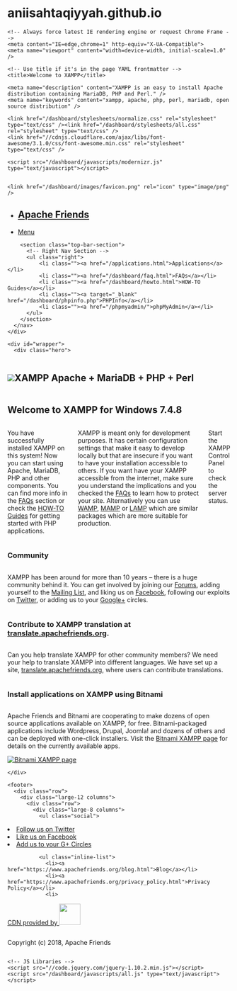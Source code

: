 # aniisahtaqiyyah.github.io
<!doctype html>
<html lang="en">
  <head>
    <meta charset="utf-8">

    <!-- Always force latest IE rendering engine or request Chrome Frame -->
    <meta content="IE=edge,chrome=1" http-equiv="X-UA-Compatible">
    <meta name="viewport" content="width=device-width, initial-scale=1.0" />

    <!-- Use title if it's in the page YAML frontmatter -->
    <title>Welcome to XAMPP</title>

    <meta name="description" content="XAMPP is an easy to install Apache distribution containing MariaDB, PHP and Perl." />
    <meta name="keywords" content="xampp, apache, php, perl, mariadb, open source distribution" />

    <link href="/dashboard/stylesheets/normalize.css" rel="stylesheet" type="text/css" /><link href="/dashboard/stylesheets/all.css" rel="stylesheet" type="text/css" />
    <link href="//cdnjs.cloudflare.com/ajax/libs/font-awesome/3.1.0/css/font-awesome.min.css" rel="stylesheet" type="text/css" />

    <script src="/dashboard/javascripts/modernizr.js" type="text/javascript"></script>


    <link href="/dashboard/images/favicon.png" rel="icon" type="image/png" />


  </head>

  <body class="index">
    <div id="fb-root"></div>
    <script>(function(d, s, id) {
      var js, fjs = d.getElementsByTagName(s)[0];
      if (d.getElementById(id)) return;
      js = d.createElement(s); js.id = id;
      js.src = "//connect.facebook.net/en_US/all.js#xfbml=1&appId=277385395761685";
      fjs.parentNode.insertBefore(js, fjs);
    }(document, 'script', 'facebook-jssdk'));</script>
    <div class="contain-to-grid">
      <nav class="top-bar" data-topbar>
        <ul class="title-area">
          <li class="name">
            <h1><a href="/dashboard/index.html">Apache Friends</a></h1>
          </li>
          <li class="toggle-topbar menu-icon">
            <a href="#">
              <span>Menu</span>
            </a>
          </li>
        </ul>

        <section class="top-bar-section">
          <!-- Right Nav Section -->
          <ul class="right">
              <li class=""><a href="/applications.html">Applications</a></li>
              <li class=""><a href="/dashboard/faq.html">FAQs</a></li>
              <li class=""><a href="/dashboard/howto.html">HOW-TO Guides</a></li>
              <li class=""><a target="_blank" href="/dashboard/phpinfo.php">PHPInfo</a></li>
              <li class=""><a href="/phpmyadmin/">phpMyAdmin</a></li>
          </ul>
        </section>
      </nav>
    </div>

    <div id="wrapper">
      <div class="hero">
  <div class="row">
    <div class="large-12 columns">
      <h1><img src="/dashboard/images/xampp-logo.svg" />XAMPP <span>Apache + MariaDB + PHP + Perl</span></h1>
    </div>
  </div>
</div>
<div class="row">
  <div class="large-12 columns">
    <h2>Welcome to XAMPP for Windows 7.4.8</h2>
  </div>
</div>
<div class="row">
  <div class="large-12 columns">
    <p>
      You have successfully installed XAMPP on this system! Now you can start using Apache, MariaDB, PHP and other components.
      You can find more info in the <a href="/dashboard/faq.html">FAQs</a> section or check the <a href="/dashboard/howto.html">HOW-TO Guides</a> for getting started with PHP applications.
    </p>
    <p>
      XAMPP is meant only for development purposes. It has certain configuration settings that make it easy to develop locally but that are insecure if you want to have your installation accessible to others.
      If you want have your XAMPP accessible from the internet, make sure you understand the implications and you checked the <a href="/dashboard/faq.html">FAQs</a> to learn how to protect your site. Alternatively you can use <a href="https://bitnami.com/stack/wamp">WAMP</a>, <a href="https://bitnami.com/stack/mamp">MAMP</a> or <a href="https://bitnami.com/stack/lamp">LAMP</a> which are similar packages which are more suitable for production.
    </p>
    <p>
      Start the XAMPP Control Panel to check the server status.
    </p>
  </div>
</div>
<div class="row">
  <div class="large-12 columns">
    <h3>Community</h3>
  </div>
</div>
<div class="row">
  <div class="large-12 columns">
    <p>
      XAMPP has been around for more than 10 years &ndash; there is a huge community behind it. You can get involved by joining our <a href="https://community.apachefriends.org">Forums</a>, adding yourself to the <a href="https://www.apachefriends.org/community.html#mailing_list">Mailing List</a>, and liking us on <a href="https://www.facebook.com/we.are.xampp">Facebook</a>, following our exploits on <a href="https://twitter.com/apachefriends">Twitter</a>, or adding us to your <a href="https://plus.google.com/+xampp/posts">Google+</a> circles.
    </p>
  </div>
</div>
<div class="row">
  <div class="large-12 columns">
    <h3>Contribute to XAMPP translation at <a href="https://translate.apachefriends.org/">translate.apachefriends.org</a>.</h3>
  </div>
</div>
<div class="row">
  <div class="large-12 columns">
    <p>
      Can you help translate XAMPP for other community members? We need your help to translate XAMPP into different languages. We have set up a site, <a href="https://translate.apachefriends.org/">translate.apachefriends.org</a>, where users can contribute translations.
    </p>
  </div>
</div>
<div class="row">
  <div class="large-12 columns">
    <h3>Install applications on XAMPP using Bitnami</h3>
  </div>
</div>
<div class="row">
  <div class="large-12 columns">
    <p>
    Apache Friends and Bitnami are cooperating to make dozens of open source applications available on XAMPP, for free. Bitnami-packaged applications include Wordpress, Drupal, Joomla! and dozens of others and can be deployed with one-click installers.
    Visit the <a target="_blank" href="http://bitnami.com/stack/xampp?utm_source=bitnami&amp;utm_medium=installer&amp;utm_campaign=XAMPP%2BModule">Bitnami XAMPP page</a> for details on the currently available apps.
    </p>
  </div>
</div>
<div class="row">
  <div class="large-12 columns">
    <a href="http://bitnami.com/stack/xampp?utm_source=bitnami&utm_medium=installer&utm_campaign=XAMPP%2BModule" target="_blank"><img alt="Bitnami XAMPP page" src="/dashboard/images/bitnami-xampp.png" /></a>
  </div>
</div>

    </div>

    <footer>
      <div class="row">
        <div class="large-12 columns">
          <div class="row">
            <div class="large-8 columns">
              <ul class="social">
  <li class="twitter"><a href="https://twitter.com/apachefriends">Follow us on Twitter</a></li>
  <li class="facebook"><a href="https://www.facebook.com/we.are.xampp">Like us on Facebook</a></li>
  <li class="google"><a href="https://plus.google.com/+xampp/posts">Add us to your G+ Circles</a></li>
</ul>

              <ul class="inline-list">
                <li><a href="https://www.apachefriends.org/blog.html">Blog</a></li>
                <li><a href="https://www.apachefriends.org/privacy_policy.html">Privacy Policy</a></li>
                <li>
<a target="_blank" href="http://www.fastly.com/">                    CDN provided by
                    <img width="48" data-2x="/dashboard/images/fastly-logo@2x.png" src="/dashboard/images/fastly-logo.png" />
</a>                </li>
              </ul>
            </div>
            <div class="large-4 columns">
              <p class="text-right">Copyright (c) 2018, Apache Friends</p>
            </div>
          </div>
        </div>
      </div>
    </footer>

    <!-- JS Libraries -->
    <script src="//code.jquery.com/jquery-1.10.2.min.js"></script>
    <script src="/dashboard/javascripts/all.js" type="text/javascript"></script>
  </body>
</html>
